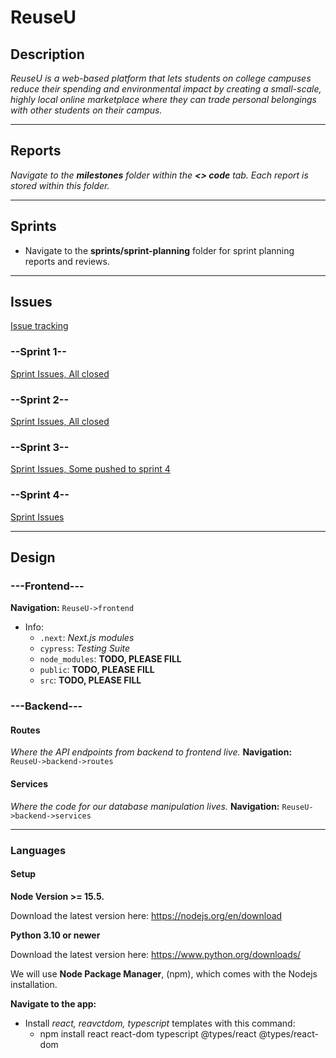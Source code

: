 # ReuseU
 ## Description
 _ReuseU is a web-based platform that lets students on college campuses reduce their spending and environmental impact by creating a small-scale, highly local online marketplace where they can trade personal belongings with other students on their campus._

---

 ## Reports
 *Navigate to the **milestones** folder within the **<> code** tab. Each report is stored within this folder.*

---

## Sprints
* Navigate to the **sprints/sprint-planning** folder for sprint planning reports and reviews.

---
 
## Issues
 [Issue tracking](https://github.com/dicarlosofia/ReuseU/issues)
 ### --Sprint 1--
 [Sprint Issues, All closed](https://github.com/dicarlosofia/ReuseU/milestone/3?closed=1)
 ### --Sprint 2--
 [Sprint Issues, All closed](https://github.com/dicarlosofia/ReuseU/milestone/4?closed=1)
 ### --Sprint 3--
 [Sprint Issues, Some pushed to sprint 4](https://github.com/dicarlosofia/ReuseU/milestone/5)
 ### --Sprint 4--
 [Sprint Issues](https://github.com/dicarlosofia/ReuseU/milestone/6)

---
## Design
### ---Frontend---
**Navigation:** `ReuseU->frontend`
* Info:
  * `.next`: *Next.js modules*
  * `cypress`: *Testing Suite*
  * `node_modules`: **TODO, PLEASE FILL**
  * `public`: **TODO, PLEASE FILL**
  * `src`: **TODO, PLEASE FILL**
### ---Backend---
#### Routes
_Where the API endpoints from backend to frontend live._
**Navigation:** `ReuseU->backend->routes`
#### Services
_Where the code for our database manipulation lives._
**Navigation:** `ReuseU->backend->services`

---
### Languages

#### Setup
__Node Version >= 15.5.__

Download the latest version here: https://nodejs.org/en/download

__Python 3.10 or newer__

Download the latest version here: https://www.python.org/downloads/




We will use __Node Package Manager__, (npm), which comes with the Nodejs installation.

__Navigate to the app:__

- Install _react, reavctdom, typescript_ templates with this command:
  - npm install react react-dom typescript @types/react @types/react-dom
